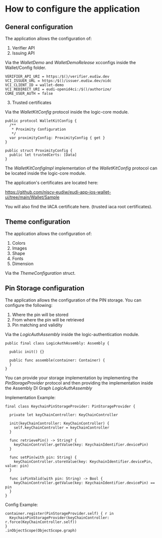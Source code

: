 # How to configure the application

## General configuration

The application allows the configuration of:

1. Verifier API
2. Issuing API

Via the *WalletDemo* and *WalletDemoRelease* xcconfigs inside the Wallet/Config folder.

```
VERIFIER_API_URI = https:/$()/verifier.eudiw.dev
VCI_ISSUER_URL = https:/$()/issuer.eudiw.dev/oidc
VCI_CLIENT_ID = wallet-demo
VCI_REDIRECT_URI = eudi-openid4ci:/$()/authorize/
CORE_USER_AUTH = false
```

3. Trusted certificates

Via the *WalletKitConfig* protocol inside the logic-core module.

```
public protocol WalletKitConfig {
  /**
   * Proximity Configuration
   */
  var proximityConfig: ProximityConfig { get }
}
```

```
public struct ProximityConfig {
  public let trustedCerts: [Data]
}
```

The *WalletKitConfigImpl* implementation of the *WalletKitConfig* protocol can be located inside the logic-core module.

The application's certificates are located here:

https://github.com/niscy-eudiw/eudi-app-ios-wallet-ui/tree/main/Wallet/Sample

You will also find the IACA certificate here. (trusted iaca root certificates).

## Theme configuration

The application allows the configuration of:

1. Colors
2. Images
3. Shape
4. Fonts
5. Dimension

Via the *ThemeConfiguration* struct.

## Pin Storage configuration

The application allows the configuration of the PIN storage. You can configure the following:

1. Where the pin will be stored
2. From where the pin will be retrieved
3. Pin matching and validity

Via the *LogicAuthAssembly* inside the logic-authentication module.

```
public final class LogicAuthAssembly: Assembly {

  public init() {}

  public func assemble(container: Container) {
  }
}
```

You can provide your storage implementation by implementing the *PinStorageProvider* protocol and then providing the implementation inside the Assembly DI Graph *LogicAuthAssembly*

Implementation Example:
```
final class KeychainPinStorageProvider: PinStorageProvider {

  private let keyChainController: KeyChainController

  init(keyChainController: KeyChainController) {
    self.keyChainController = keyChainController
  }

  func retrievePin() -> String? {
    keyChainController.getValue(key: KeychainIdentifier.devicePin)
  }

  func setPin(with pin: String) {
    keyChainController.storeValue(key: KeychainIdentifier.devicePin, value: pin)
  }

  func isPinValid(with pin: String) -> Bool {
    keyChainController.getValue(key: KeychainIdentifier.devicePin) == pin
  }
}
```

Config Example:
```
container.register(PinStorageProvider.self) { r in
  KeychainPinStorageProvider(keyChainController: r.force(KeyChainController.self))
}
.inObjectScope(ObjectScope.graph)
```
